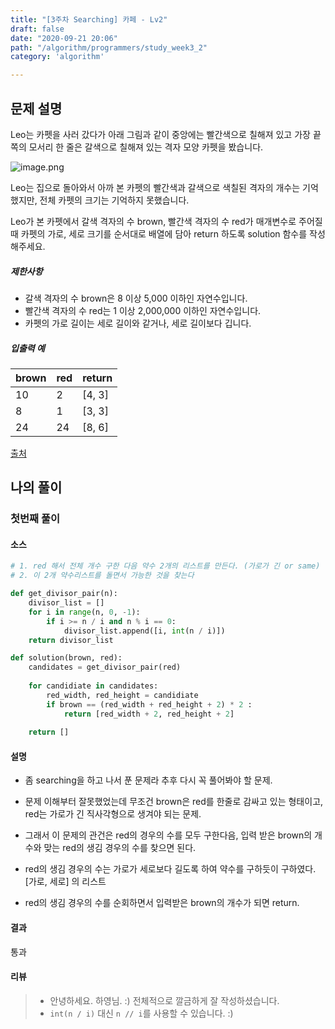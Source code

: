 ```yaml
---
title: "[3주차 Searching] 카페 - Lv2"
draft: false
date: "2020-09-21 20:06"
path: "/algorithm/programmers/study_week3_2"
category: 'algorithm'

---
```


## 문제 설명

Leo는 카펫을 사러 갔다가 아래 그림과 같이 중앙에는 빨간색으로 칠해져 있고 가장 끝쪽의 모서리 한 줄은 갈색으로 칠해져 있는 격자 모양 카펫을 봤습니다.

![image.png](https://grepp-programmers.s3.amazonaws.com/files/ybm/7c94563a35/2ff27ac9-97d0-43a9-9cf8-a344b8e7912e.png)

Leo는 집으로 돌아와서 아까 본 카펫의 빨간색과 갈색으로 색칠된 격자의 개수는 기억했지만, 전체 카펫의 크기는 기억하지 못했습니다.

Leo가 본 카펫에서 갈색 격자의 수 brown, 빨간색 격자의 수 red가 매개변수로 주어질 때 카펫의 가로, 세로 크기를 순서대로 배열에 담아 return 하도록 solution 함수를 작성해주세요.

##### 제한사항

- 갈색 격자의 수 brown은 8 이상 5,000 이하인 자연수입니다.
- 빨간색 격자의 수 red는 1 이상 2,000,000 이하인 자연수입니다.
- 카펫의 가로 길이는 세로 길이와 같거나, 세로 길이보다 깁니다.

##### 입출력 예

| brown | red  | return |
| ----- | ---- | ------ |
| 10    | 2    | [4, 3] |
| 8     | 1    | [3, 3] |
| 24    | 24   | [8, 6] |

[출처](http://hsin.hr/coci/archive/2010_2011/contest4_tasks.pdf)



## 나의 풀이

### 첫번째 풀이

#### 소스

```python
# 1. red 해서 전체 개수 구한 다음 약수 2개의 리스트를 만든다. (가로가 긴 or same)
# 2. 이 2개 약수리스트를 돌면서 가능한 것을 찾는다

def get_divisor_pair(n):
    divisor_list = []
    for i in range(n, 0, -1):
        if i >= n / i and n % i == 0:
            divisor_list.append([i, int(n / i)])
    return divisor_list

def solution(brown, red):
    candidates = get_divisor_pair(red)
    
    for candidiate in candidates:
        red_width, red_height = candidiate
        if brown == (red_width + red_height + 2) * 2 :
            return [red_width + 2, red_height + 2]
    
    return []
```

#### 설명

- 좀 searching을 하고 나서 푼 문제라 추후 다시 꼭 풀어봐야 할 문제.
- 문제 이해부터 잘못했었는데 무조건 brown은 red를 한줄로 감싸고 있는 형태이고,
  red는 가로가 긴 직사각형으로 생겨야 되는 문제.
- 그래서 이 문제의 관건은 red의 경우의 수를 모두 구한다음, 입력 받은 brown의 개수와 맞는 red의 생김 경우의 수를 찾으면 된다.

- red의 생김 경우의 수는 가로가 세로보다 길도록 하여 약수를 구하듯이 구하였다. [가로, 세로] 의 리스트
- red의 생김 경우의 수를 순회하면서 입력받은 brown의 개수가 되면 return.

#### 결과

통과

#### 리뷰

> - 안녕하세요. 하영님. :)
>   전체적으로 깔금하게 잘 작성하셨습니다.
> - `int(n / i)` 대신 `n // i`를 사용할 수 있습니다. :)